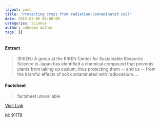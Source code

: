 ```yaml
---
layout: post
title: "Protecting crops from radiation-contaminated soil"
date: 2015-03-05 05:00:00
categories: Science
author: unknown author
tags: []
---
```



#### Extract
>(RIKEN) A group at the RIKEN Center for Sustainable Resource Science in Japan has identified a chemical compound that prevents plants from taking up cesium, thus protecting them -- and us -- from the harmful effects of soil contaminated with radiocesium....

#### Factsheet
>factsheet unavailable

[Visit Link](http://www.eurekalert.org/pub_releases/2015-03/r-pcf030215.php)

id:   91179


